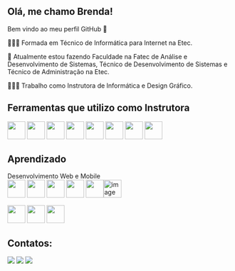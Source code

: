 ## Olá, me chamo Brenda! 
<p>Bem vindo ao meu perfil GitHub 👋</p>

<p>👩🏼‍🎓 Formada em Técnico de Informática para Internet na Etec.</p>
<p>🌱 Atualmente estou fazendo Faculdade na Fatec de Análise e Desenvolvimento de Sistemas, Técnico de Desenvolvimento de Sistemas e Técnico de Administração na Etec.</p>
<p>👩🏼‍🏫 Trabalho como Instrutora de Informática e Design Gráfico.</p>

## Ferramentas que utilizo como Instrutora 
<img src="https://github.com/user-attachments/assets/41d54871-a4a7-4bf8-904f-b17ea4ebe099" width="40" height="40" /> <img src="https://github.com/user-attachments/assets/4ee8c34f-5bf0-49e0-8126-dbd4baf51290" width="40" height="40" /> <img src="https://github.com/user-attachments/assets/96157060-0ebb-44ca-b8a1-d04e1cbdaba0" width="40" height="40" /> <img src="https://cdn.jsdelivr.net/gh/devicons/devicon@latest/icons/photoshop/photoshop-original.svg" width="40" height="40" /> <img src="https://cdn.jsdelivr.net/gh/devicons/devicon@latest/icons/gimp/gimp-original.svg" width="40" height="40" /> <img src="https://cdn.jsdelivr.net/gh/devicons/devicon@latest/icons/canva/canva-original.svg" width="40" height="40"/> <img src="https://cdn.jsdelivr.net/gh/devicons/devicon@latest/icons/inkscape/inkscape-original.svg" width="40" height="40" /> <img src="https://github.com/user-attachments/assets/c6f6510d-b4de-4bb4-8f31-13167fd36e0c" width="40" height="40" />

## Aprendizado
Desenvolvimento Web e Mobile <br>
<img src="https://cdn.jsdelivr.net/gh/devicons/devicon@latest/icons/html5/html5-original.svg" width="40" height="40" /> <img src="https://cdn.jsdelivr.net/gh/devicons/devicon@latest/icons/css3/css3-original.svg" width="40" height="40" /> <img src="https://cdn.jsdelivr.net/gh/devicons/devicon@latest/icons/javascript/javascript-original.svg" width="40" height="40" /> <img src="https://cdn.jsdelivr.net/gh/devicons/devicon@latest/icons/angular/angular-original.svg" width="40" height="40"/> <img src="https://cdn.jsdelivr.net/gh/devicons/devicon@latest/icons/bootstrap/bootstrap-original.svg" width="40" height="40"/><img alt="image" src="https://github.com/user-attachments/assets/5e39e857-d8ad-4cc9-bc22-e83b2ad1cb97" width="40" height="40" />

<img src="https://cdn.jsdelivr.net/gh/devicons/devicon/icons/java/java-original.svg" width="40" height="40"/> <img src="https://cdn.jsdelivr.net/gh/devicons/devicon@latest/icons/php/php-original.svg" width="40" height="40" /> <img src="https://cdn.jsdelivr.net/gh/devicons/devicon@latest/icons/mysql/mysql-original-wordmark.svg" width="40" height="40" />


## Contatos:
<div>
<!--<a href="https://www.youtube.com/seu-canal-youtube-aqui" target="_blank"><img loading="lazy" src="https://img.shields.io/badge/YouTube-FF0000?style=for-the-badge&logo=youtube&logoColor=white" target="_blank"></a>-->
<a href="https://instagram.com/brendahidalgos" target="_blank"><img loading="lazy" src="https://img.shields.io/badge/-Instagram-%23E4405F?style=for-the-badge&logo=instagram&logoColor=white" target="_blank"></a>
<a href = "mailto:brendahidalgosn@gmail.com"><img loading="lazy" src="https://img.shields.io/badge/Gmail-D14836?style=for-the-badge&logo=gmail&logoColor=white" target="_blank"></a>
<a href="https://www.linkedin.com/in/brendashidalgos/" target="_blank"><img loading="lazy" src="https://img.shields.io/badge/-LinkedIn-%230077B5?style=for-the-badge&logo=linkedin&logoColor=white" target="_blank"></a>   
</div>
